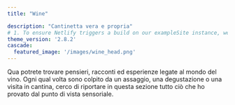 ```yaml
---
title: "Wine"

description: "Cantinetta vera e propria"
# 1. To ensure Netlify triggers a build on our exampleSite instance, we need to change a file in the exampleSite directory.
theme_version: '2.8.2'
cascade:
  featured_image: '/images/wine_head.png'
---
```

Qua potrete trovare pensieri, racconti ed esperienze legate al mondo del vino. Ogni qual volta sono colpito da un assaggio, una degustazione o una visita in cantina, cerco di riportare in questa sezione tutto ciò che ho provato dal punto di vista sensoriale.